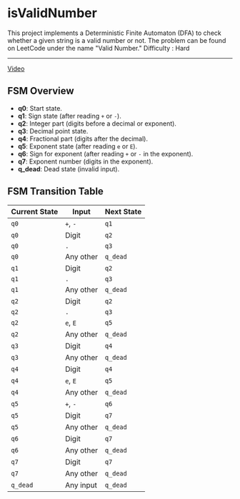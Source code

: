 # isValidNumber
This project implements a Deterministic Finite Automaton (DFA) to check whether a given string is a valid number or not. The problem can be found on LeetCode under the name "Valid Number." Difficulty : Hard

---
[Video](https://drive.google.com/drive/folders/1usDtiu5BoR-dehTT_N-e-xcZPz_qoMJY?usp=sharing)

## FSM Overview
- **q0**: Start state.
- **q1**: Sign state (after reading `+` or `-`).
- **q2**: Integer part (digits before a decimal or exponent).
- **q3**: Decimal point state.
- **q4**: Fractional part (digits after the decimal).
- **q5**: Exponent state (after reading `e` or `E`).
- **q6**: Sign for exponent (after reading `+` or `-` in the exponent).
- **q7**: Exponent number (digits in the exponent).
- **q_dead**: Dead state (invalid input).

## FSM Transition Table

| Current State | Input          | Next State  |
|----------------|----------------|--------------|
| `q0`           | `+`, `-`       | `q1`        |
| `q0`           | Digit          | `q2`        |
| `q0`           | `.`            | `q3`        |
| `q0`           | Any other      | `q_dead`    |
| `q1`           | Digit          | `q2`        |
| `q1`           | `.`            | `q3`        |
| `q1`           | Any other      | `q_dead`    |
| `q2`           | Digit          | `q2`        |
| `q2`           | `.`            | `q3`        |
| `q2`           | `e`, `E`       | `q5`        |
| `q2`           | Any other      | `q_dead`    |
| `q3`           | Digit          | `q4`        |
| `q3`           | Any other      | `q_dead`    |
| `q4`           | Digit          | `q4`        |
| `q4`           | `e`, `E`       | `q5`        |
| `q4`           | Any other      | `q_dead`    |
| `q5`           | `+`, `-`       | `q6`        |
| `q5`           | Digit          | `q7`        |
| `q5`           | Any other      | `q_dead`    |
| `q6`           | Digit          | `q7`        |
| `q6`           | Any other      | `q_dead`    |
| `q7`           | Digit          | `q7`        |
| `q7`           | Any other      | `q_dead`    |
| `q_dead`       | Any input      | `q_dead`    |



